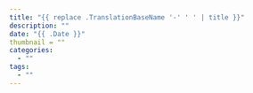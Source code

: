 ```yaml
---
title: "{{ replace .TranslationBaseName '-' ' ' | title }}"
description: ""
date: "{{ .Date }}"
thumbnail = ""
categories:
  - ""
tags:
  - ""
---
```

